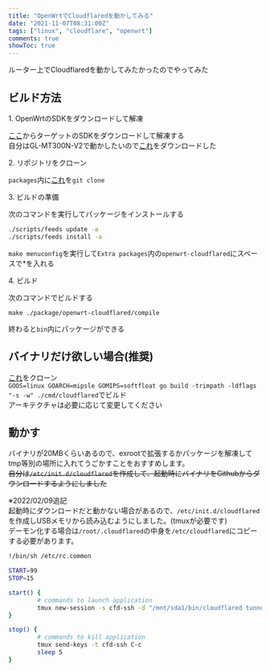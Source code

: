 ```yaml
---
title: "OpenWrtでCloudflaredを動かしてみる"
date: "2021-11-07T08:31:00Z"
tags: ["linux", "cloudflare", "openwrt"]
comments: true
showToc: true
---
```


ルーター上でCloudflaredを動かしてみたかったのでやってみた

## ビルド方法

1\. OpenWrtのSDKをダウンロードして解凍

[ここ](https://downloads.openwrt.org/)からターゲットのSDKをダウンロードして解凍する  
自分はGL-MT300N-V2で動かしたいので[これ](https://archive.openwrt.org/releases/21.02.0/targets/ramips/mt76x8/openwrt-sdk-21.02.0-ramips-mt76x8_gcc-8.4.0_musl.Linux-x86_64.tar.xz)をダウンロードした

2\. リポジトリをクローン

`packages`内に[これ](https://github.com/minetaro12/openwrt-cloudflared)を`git clone`

3\. ビルドの準備

次のコマンドを実行してパッケージをインストールする

```bash
./scripts/feeds update -a
./scripts/feeds install -a
```

`make menuconfig`を実行して`Extra packages`内の`openwrt-cloudflared`にスペースで*を入れる

4\. ビルド

次のコマンドでビルドする

`make ./package/openwrt-cloudflared/compile`

終わると`bin`内にパッケージができる

## バイナリだけ欲しい場合(推奨)

[これ](https://github.com/cloudflare/cloudflared)をクローン  
`GOOS=linux GOARCH=mipsle GOMIPS=softfloat go build -trimpath -ldflags "-s -w" ./cmd/cloudflared`でビルド  
アーキテクチャは必要に応じて変更してください

## 動かす

バイナリが20MBくらいあるので、exrootで拡張するかパッケージを解凍してtmp等別の場所に入れてうごかすことをおすすめします。  
~~自分は`/etc/init.d/cloudflared`を作成して、起動時にバイナリをGithubからダウンロードするようにしました~~

※2022/02/09追記  
起動時にダウンロードだと動かない場合があるので、`/etc/init.d/cloudflared`を作成しUSBメモリから読み込むようにしました。(tmuxが必要です)  
デーモン化する場合は`/root/.cloudflared`の中身を`/etc/cloudflared`にコピーする必要があります。

```bash
!/bin/sh /etc/rc.common

START=99
STOP=15

start() {
        # commands to launch application
        tmux new-session -s cfd-ssh -d "/mnt/sda1/bin/cloudflared tunnel --hostname ssh.example.com --url ssh://localhost:22 --no-autoupdate"
}

stop() {
        # commands to kill application
        tmux send-keys -t cfd-ssh C-c
        sleep 5
}
```

